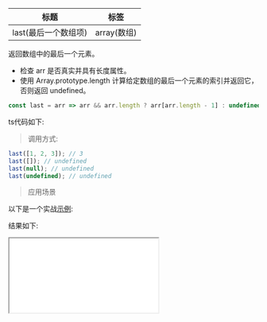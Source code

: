 |  标题   | 标签  |
|  ----  | ----  |
| last(最后一个数组项) | array(数组) |

返回数组中的最后一个元素。

* 检查 arr 是否真实并具有长度属性。
* 使用 Array.prototype.length 计算给定数组的最后一个元素的索引并返回它，否则返回 undefined。

```js
const last = arr => arr && arr.length ? arr[arr.length - 1] : undefined;
```


ts代码如下:

<div class="code-editor" data-url="codes/javascript/ts/last.ts" data-language="typescript"></div>

> 调用方式:

```js
last([1, 2, 3]); // 3
last([]); // undefined
last(null); // undefined
last(undefined); // undefined
```

> 应用场景

以下是一个实战<a href="codes/javascript/html/last.html" target="_blank" rel="noopener noreferrer">示例</a>:

<div class="code-editor" data-url="codes/javascript/html/last.html" data-language="html"></div>

结果如下:

<iframe src="codes/javascript/html/last.html"></iframe>